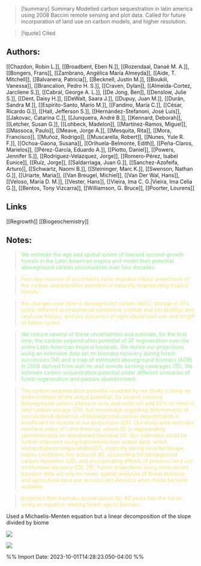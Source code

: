 
>[!summary] Summary
>Modelled carbon sequestration in latin america using 2008 Baccini remote sensing and plot data. Called for future incorporation of land use on carbon models, and higher resolution.

>[!quote] Cited

      
## Authors:
[[Chazdon, Robin L.]], [[Broadbent, Eben N.]], [[Rozendaal, Danaë M. A.]], [[Bongers, Frans]], [[Zambrano, Angélica María Almeyda]], [[Aide, T. Mitchell]], [[Balvanera, Patricia]], [[Becknell, Justin M.]], [[Boukili, Vanessa]], [[Brancalion, Pedro H. S.]], [[Craven, Dylan]], [[Almeida-Cortez, Jarcilene S.]], [[Cabral, George A. L.]], [[De Jong, Ben]], [[Denslow, Julie S.]], [[Dent, Daisy H.]], [[DeWalt, Saara J.]], [[Dupuy, Juan M.]], [[Durán, Sandra M.]], [[Espírito-Santo, Mario M.]], [[Fandino, María C.]], [[César, Ricardo G.]], [[Hall, Jefferson S.]], [[Hernández-Stefanoni, José Luis]], [[Jakovac, Catarina C.]], [[Junqueira, André B.]], [[Kennard, Deborah]], [[Letcher, Susan G.]], [[Lohbeck, Madelon]], [[Martínez-Ramos, Miguel]], [[Massoca, Paulo]], [[Meave, Jorge A.]], [[Mesquita, Rita]], [[Mora, Francisco]], [[Muñoz, Rodrigo]], [[Muscarella, Robert]], [[Nunes, Yule R. F.]], [[Ochoa-Gaona, Susana]], [[Orihuela-Belmonte, Edith]], [[Peña-Claros, Marielos]], [[Pérez-García, Eduardo A.]], [[Piotto, Daniel]], [[Powers, Jennifer S.]], [[Rodríguez-Velazquez, Jorge]], [[Romero-Pérez, Isabel Eunice]], [[Ruíz, Jorge]], [[Saldarriaga, Juan G.]], [[Sanchez-Azofeifa, Arturo]], [[Schwartz, Naomi B.]], [[Steininger, Marc K.]], [[Swenson, Nathan G.]], [[Uriarte, Maria]], [[Van Breugel, Michiel]], [[Van Der Wal, Hans]], [[Veloso, Maria D. M.]], [[Vester, Hans]], [[Vieira, Ima C. G.|Vieira, Ima Celia G.]], [[Bentos, Tony Vizcarra]], [[Williamson, G. Bruce]], [[Poorter, Lourens]]
## Links
[[Regrowth]]
[[Biogeochemistry]]

## Notes:
 
> <span style="color: #90EE90">We estimate the age and spatial extent of lowland second-growth forests in the Latin American tropics and model their potential aboveground carbon accumulation over four decades.</span> 

 

 > <span style="color: #F9E076">Four key sources of uncertainty have impeded robust projections of the carbon sequestration potential of naturally regenerating tropical forests:</span>

 

 > <span style="color: #F9E076">the changes over time in aboveground carbon (AGC) storage in SFs under different environmental conditions (rainfall and soil fertility) and land-use history; and (iv) dynamics of agricultural land use and length of fallow cycles</span>

  
> <span style="color: #90EE90">We reduce several of these uncertainties and estimate, for the first time, the carbon sequestration potential of SF regeneration over the entire Latin American tropical lowlands. We derive our projections using an extensive data set on biomass recovery during forest succession (14) and a map of estimated aboveground biomass (AGB) in 2008 derived from wall-to-wall remote sensing coverages (15). We estimate carbon sequestration potential under different scenarios of forest regeneration and pasture abandonment.</span> 

 

 > <span style="color: #F9E076">The carbon sequestration potential revealed by our study is likely an underestimate of the actual potential, for several reasons. Belowground carbon stocks in soils and roots will add 25% or more to total carbon storage (25), but knowledge regarding determinants of successional dynamics of belowground carbon sequestration is insufficient to include in our projections (26). Our study area excludes montane areas of Latin America, where SF is regenerating spontaneously on abandoned farmland (5). Our estimates could be further improved using higherresolution spatial data, which arerapidlybecomingavailable(27), explicitly taking local landscape matrix conditions into account (6), accounting for belowground carbon dynamics (28), and incorporating effects of previous land use on biomass recovery (28, 29). Future projections using more recent baseline data will rely on newer spatial analyses of forest biomass and agricultural land use across Latin America when these become available.</span>


 > <span style="color: #F9E076">projected their biomass accumulation for 40 years into the future, using an equation relating forest age to biomass</span>
 
Used a Michaelis-Menten equation but a linear decomposition of the slope divided by biome

![](https://i.imgur.com/BNyhTEp.png)

 
![](https://i.imgur.com/k09SAOn.png)

%% Import Date: 2023-10-01T14:28:23.050-04:00 %%
